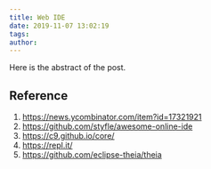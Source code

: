 ```yaml
---
title: Web IDE
date: 2019-11-07 13:02:19
tags:
author:
---
```


Here is the abstract of the post.

<!-- more -->

## Reference

1. <https://news.ycombinator.com/item?id=17321921>
2. <https://github.com/styfle/awesome-online-ide>
3. <https://c9.github.io/core/>
4. <https://repl.it/>
5. <https://github.com/eclipse-theia/theia>
